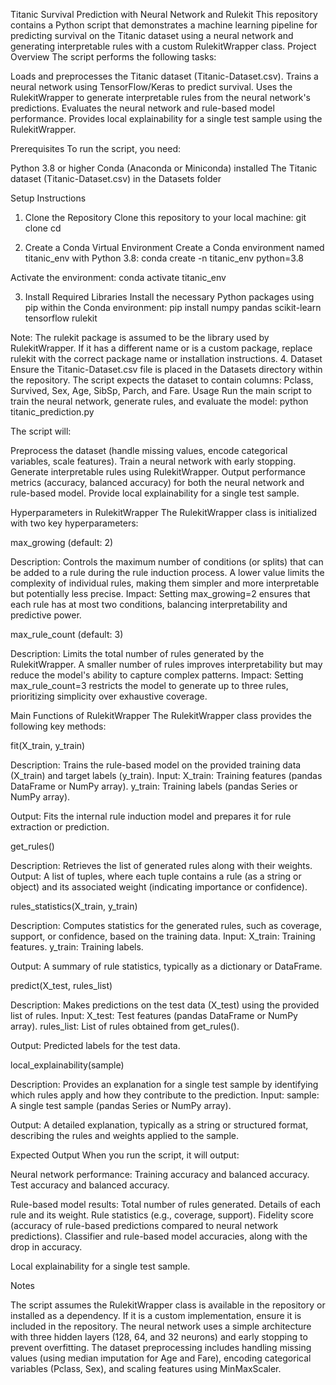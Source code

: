 Titanic Survival Prediction with Neural Network and Rulekit
This repository contains a Python script that demonstrates a machine learning pipeline for predicting survival on the Titanic dataset using a neural network and generating interpretable rules with a custom RulekitWrapper class.
Project Overview
The script performs the following tasks:

Loads and preprocesses the Titanic dataset (Titanic-Dataset.csv).
Trains a neural network using TensorFlow/Keras to predict survival.
Uses the RulekitWrapper to generate interpretable rules from the neural network's predictions.
Evaluates the neural network and rule-based model performance.
Provides local explainability for a single test sample using the RulekitWrapper.

Prerequisites
To run the script, you need:

Python 3.8 or higher
Conda (Anaconda or Miniconda) installed
The Titanic dataset (Titanic-Dataset.csv) in the Datasets folder

Setup Instructions
1. Clone the Repository
Clone this repository to your local machine:
git clone <repository-url>
cd <repository-name>

2. Create a Conda Virtual Environment
Create a Conda environment named titanic_env with Python 3.8:
conda create -n titanic_env python=3.8

Activate the environment:
conda activate titanic_env

3. Install Required Libraries
Install the necessary Python packages using pip within the Conda environment:
pip install numpy pandas scikit-learn tensorflow rulekit

Note: The rulekit package is assumed to be the library used by RulekitWrapper. If it has a different name or is a custom package, replace rulekit with the correct package name or installation instructions.
4. Dataset
Ensure the Titanic-Dataset.csv file is placed in the Datasets directory within the repository. The script expects the dataset to contain columns: Pclass, Survived, Sex, Age, SibSp, Parch, and Fare.
Usage
Run the main script to train the neural network, generate rules, and evaluate the model:
python titanic_prediction.py

The script will:

Preprocess the dataset (handle missing values, encode categorical variables, scale features).
Train a neural network with early stopping.
Generate interpretable rules using RulekitWrapper.
Output performance metrics (accuracy, balanced accuracy) for both the neural network and rule-based model.
Provide local explainability for a single test sample.

Hyperparameters in RulekitWrapper
The RulekitWrapper class is initialized with two key hyperparameters:

max_growing (default: 2)

Description: Controls the maximum number of conditions (or splits) that can be added to a rule during the rule induction process. A lower value limits the complexity of individual rules, making them simpler and more interpretable but potentially less precise.
Impact: Setting max_growing=2 ensures that each rule has at most two conditions, balancing interpretability and predictive power.


max_rule_count (default: 3)

Description: Limits the total number of rules generated by the RulekitWrapper. A smaller number of rules improves interpretability but may reduce the model's ability to capture complex patterns.
Impact: Setting max_rule_count=3 restricts the model to generate up to three rules, prioritizing simplicity over exhaustive coverage.



Main Functions of RulekitWrapper
The RulekitWrapper class provides the following key methods:

fit(X_train, y_train)

Description: Trains the rule-based model on the provided training data (X_train) and target labels (y_train).
Input:
X_train: Training features (pandas DataFrame or NumPy array).
y_train: Training labels (pandas Series or NumPy array).


Output: Fits the internal rule induction model and prepares it for rule extraction or prediction.


get_rules()

Description: Retrieves the list of generated rules along with their weights.
Output: A list of tuples, where each tuple contains a rule (as a string or object) and its associated weight (indicating importance or confidence).


rules_statistics(X_train, y_train)

Description: Computes statistics for the generated rules, such as coverage, support, or confidence, based on the training data.
Input:
X_train: Training features.
y_train: Training labels.


Output: A summary of rule statistics, typically as a dictionary or DataFrame.


predict(X_test, rules_list)

Description: Makes predictions on the test data (X_test) using the provided list of rules.
Input:
X_test: Test features (pandas DataFrame or NumPy array).
rules_list: List of rules obtained from get_rules().


Output: Predicted labels for the test data.


local_explainability(sample)

Description: Provides an explanation for a single test sample by identifying which rules apply and how they contribute to the prediction.
Input:
sample: A single test sample (pandas Series or NumPy array).


Output: A detailed explanation, typically as a string or structured format, describing the rules and weights applied to the sample.



Expected Output
When you run the script, it will output:

Neural network performance:
Training accuracy and balanced accuracy.
Test accuracy and balanced accuracy.


Rule-based model results:
Total number of rules generated.
Details of each rule and its weight.
Rule statistics (e.g., coverage, support).
Fidelity score (accuracy of rule-based predictions compared to neural network predictions).
Classifier and rule-based model accuracies, along with the drop in accuracy.


Local explainability for a single test sample.

Notes

The script assumes the RulekitWrapper class is available in the repository or installed as a dependency. If it is a custom implementation, ensure it is included in the repository.
The neural network uses a simple architecture with three hidden layers (128, 64, and 32 neurons) and early stopping to prevent overfitting.
The dataset preprocessing includes handling missing values (using median imputation for Age and Fare), encoding categorical variables (Pclass, Sex), and scaling features using MinMaxScaler.

